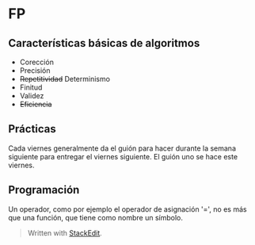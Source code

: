 
# FP

## Características básicas de algoritmos
- Corección 
- Precisión
- ~~Repetitividad~~ Determinismo
- Finitud
- Validez
- ~~Eficiencia~~

## Prácticas
Cada viernes generalmente da el guión para hacer durante la semana siguiente para entregar el viernes siguiente. El guión uno se hace este viernes.

## Programación
Un operador, como por ejemplo el operador de asignación '=', no es más que una función, que tiene como nombre un símbolo.



> Written with [StackEdit](https://stackedit.io/).
<!--stackedit_data:
eyJoaXN0b3J5IjpbLTEzOTUwNjc0MywzNzczMTM5NzNdfQ==
-->
